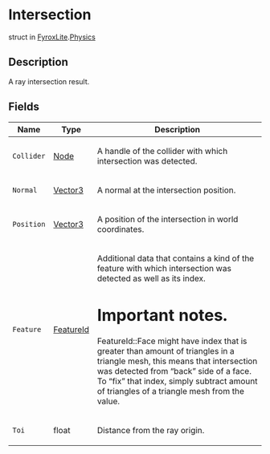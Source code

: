 # Intersection
struct in [FyroxLite](../../scripting_api.md).[Physics](../Physics.md)

## Description
<p>A ray intersection result.</p>

## Fields
| Name | Type | Description |
|---|---|---|
| `Collider` | [Node](../Node/Node.md) | <p>A handle of the collider with which intersection was detected.</p> |
| `Normal` | [Vector3](../Math/Vector3.md) | <p>A normal at the intersection position.</p> |
| `Position` | [Vector3](../Math/Vector3.md) | <p>A position of the intersection in world coordinates.</p> |
| `Feature` | [FeatureId](../Physics/FeatureId.md) | <p>Additional data that contains a kind of the feature with which intersection was detected as well as its index.</p> <h1>Important notes.</h1> <p>FeatureId::Face might have index that is greater than amount of triangles in a triangle mesh, this means that intersection was detected from “back” side of a face. To “fix” that index, simply subtract amount of triangles of a triangle mesh from the value.</p> |
| `Toi` | float | <p>Distance from the ray origin.</p> |

